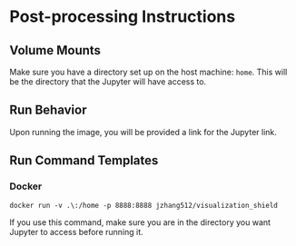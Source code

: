 # Post-processing Instructions

## Volume Mounts
Make sure you have a directory set up on the host machine: `home`. This will be the directory that the Jupyter will have access to.

## Run Behavior
Upon running the image, you will be provided a link for the Jupyter link. 

## Run Command Templates
### Docker
```
docker run -v .\:/home -p 8888:8888 jzhang512/visualization_shield
```
If you use this command, make sure you are in the directory you want Jupyter to access before running it.
